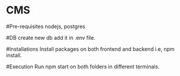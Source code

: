 # CMS

#Pre-requisites
nodejs, postgres

#DB
create new db add it in .env file.

#Installations
Install packages on both frontend and backend i.e, npm install.


#Execution
Run npm start on both folders in different terminals.

